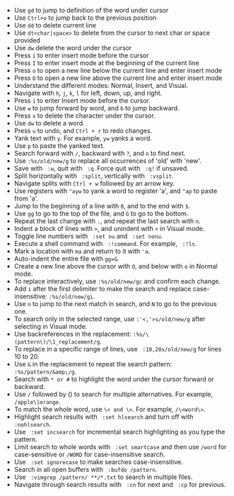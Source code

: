 - Use `gd` to jump to definition of the word under cursor
- Use `Ctrl+o` to jump back to the previous position
- Use `dd` to delete current line
- Use `dt<char|space>` to delete from the cursor to next char or space provided
- Use `dw` delete the word under the cursor
- Press `i` to enter insert mode before the cursor
- Press `I` to enter insert mode at the beginning of the current line
- Press `o` to open a new line below the current line and enter insert mode
- Press `O` to open a new line above the current line and enter insert mode
- Understand the different modes: Normal, Insert, and Visual.
- Navigate with `h`, `j`, `k`, `l` for left, down, up, and right.
- Press `i` to enter Insert mode before the cursor.
- Use `w` to jump forward by word, and `b` to jump backward.
- Press `x` to delete the character under the cursor.
- Use `dw` to delete a word.
- Press `u` to undo, and `Ctrl + r` to redo changes.
- Yank text with `y`. For example, `yw` yanks a word.
- Use `p` to paste the yanked text.
- Search forward with `/`, backward with `?`, and `n` to find next.
- Use `:%s/old/new/g` to replace all occurrences of 'old' with 'new'.
- Save with ` :w`, quit with ` :q`. Force quit with ` :q!` if unsaved.
- Split horizontally with ` :split`, vertically with ` :vsplit`.
- Navigate splits with `Ctrl + w` followed by an arrow key.
- Use registers with `"ayw` to yank a word to register 'a', and `"ap` to paste from 'a'.
- Jump to the beginning of a line with `0`, and to the end with `$`.
- Use `gg` to go to the top of the file, and `G` to go to the bottom.
- Repeat the last change with `.`, and repeat the last search with `n`.
- Indent a block of lines with `>`, and unindent with `<` in Visual mode.
- Toggle line numbers with ` :set nu` and ` :set nonu`.
- Execute a shell command with ` :!command`. For example, ` :!ls`.
- Mark a location with `ma` and return to it with `'a`.
- Auto-indent the entire file with `gg=G`.
- Create a new line above the cursor with `O`, and below with `o` in Normal mode.
- To replace interactively, use `:%s/old/new/gc` and confirm each change.
- Add `i` after the first delimiter to make the search and replace case-insensitive: `:%s/old/new/gi`.
- Use `n` to jump to the next match in search, and `N` to go to the previous one.
- To search only in the selected range, use `:'<,'>s/old/new/g` after selecting in Visual mode.
- Use backreferences in the replacement: `:%s/\(pattern\)/\1_replacement/g`.
- To replace in a specific range of lines, use ` :10,20s/old/new/g` for lines 10 to 20.
- Use `&` in the replacement to repeat the search pattern: `:%s/pattern/&amp;/g`.
- Search with `* or #` to highlight the word under the cursor forward or backward.
- Use `/` followed by \(\) to search for multiple alternatives. For example, `/apple\|orange`.
- To match the whole word, use `\< and \>`. For example, `/\<word\>`.
- Highlight search results with ` :set hlsearch` and turn off with ` :nohlsearch`.
- Use ` :set incsearch` for incremental search highlighting as you type the pattern.
- Limit search to whole words with ` :set smartcase` and then use `/word` for case-sensitive or `/WORD` for case-insensitive search.
- Use ` :set ignorecase` to make searches case-insensitive.
- Search in all open buffers with ` :bufdo /pattern`.
- Use ` :vimgrep /pattern/ **/*.txt` to search in multiple files.
- Navigate through search results with ` :cn` for next and ` :cp` for previous.
